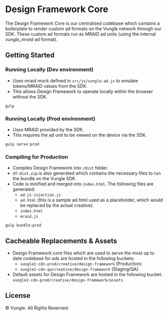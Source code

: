 # Design Framework Core

The Design Framework Core is our centralised codebase which contains a boilerplate to render custom ad formats on the Vungle network through our SDK. These custom ad formats run as MRAID ad units (using the internal *vungle_mraid* ad format).


## Getting Started
### Running Locally (Dev environment)
- Uses mraid mock defined in `src/js/vungle-ad.js` to emulate tokens/MRAID values from the SDK.
- This allows Design Framework to operate locally within the browser without the SDK.
```
gulp
```

### Running Locally (Prod environment)
- Uses MRAID provided by the SDK.
- This requires the ad unit to be viewed on the device via the SDK.
```
gulp serve:prod
```

### Compiling for Production
- Compiles Design Framework into `/dist` folder.
- `df-dist.zip` is also generated which contains the necessary files to run the bundle on the Vungle SDK.
- Code is minified and merged into `index.html`. The following files are generated:
	- `ad-js-injection.js`
	- `ad.html` (this is a sample ad.html used as a placeholder, which would be replaced by the actual creative).
	- `index.html`
	- `mraid.js`
```
gulp bundle:prod
```


## Cacheable Replacements & Assets
- Design Framework core files which are used to serve the most up to date codebase for ads are hosted in the following buckets:
	- `vungle2-cdn-prod/creative/design-framework` (Production)
	- `vungle2-cdn-qa/creative/design-framework` (Staging/QA)
- Default assets for Design Framework are hosted in the following bucket: `vungle2-cdn-prod/creative/design-framework/assets`


## License
© Vungle. All Rights Reserved. 